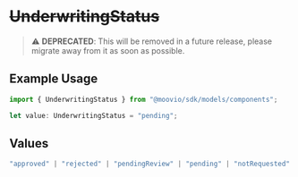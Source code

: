 # ~~UnderwritingStatus~~

> :warning: **DEPRECATED**: This will be removed in a future release, please migrate away from it as soon as possible.

## Example Usage

```typescript
import { UnderwritingStatus } from "@moovio/sdk/models/components";

let value: UnderwritingStatus = "pending";
```

## Values

```typescript
"approved" | "rejected" | "pendingReview" | "pending" | "notRequested"
```